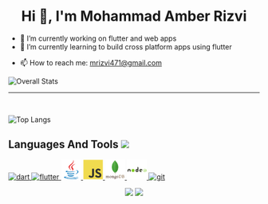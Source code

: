
<h1 align="center">Hi 👋, I'm Mohammad Amber Rizvi</h1>


<!--
**marizvi/marizvi** is a ✨ _special_ ✨ repository because its `README.md` (this file) appears on your GitHub profile.

Here are some ideas to get you started:
-->

- 🔭 I’m currently working on flutter and web apps
- 🌱 I’m currently learning to build cross platform apps using flutter
<!-- - 👯 I’m looking to collaborate on ... -->
<!-- - 🤔 I’m looking for help with ... -->
<!-- - 💬 Ask me about ... -->
- 📫 How to reach me: mrizvi471@gmail.com
<!-- - 😄 Pronouns: ... -->
<!-- - ⚡ Fun fact: ... -->
![Overall Stats](https://github-readme-stats.vercel.app/api?username=marizvi&count_private=true&show_icons=true&hide=contribs&theme=react-dark)
<br>
<hr>
<br>

![Top Langs](https://github-readme-stats.vercel.app/api/top-langs/?username=marizvi&layout=compact&hide=html&theme=react-dark)


<h2> Languages And Tools <img src = "https://media2.giphy.com/media/QssGEmpkyEOhBCb7e1/giphy.gif?cid=ecf05e47a0n3gi1bfqntqmob8g9aid1oyj2wr3ds3mg700bl&rid=giphy.gif" width = 32px> </h2>

<p align="left"> <a href="https://github.com/marizvi?tab=repositories&q=&type=&language=dart&sort=" target="_blank"> <img src="https://www.vectorlogo.zone/logos/dartlang/dartlang-icon.svg" alt="dart" width="40" height="40"/> </a> <a href="https://github.com/marizvi?tab=repositories&q=&type=&language=dart&sort="> <img src="https://www.vectorlogo.zone/logos/flutterio/flutterio-icon.svg" alt="flutter" width="40" height="40"/> </a> <a href="https://github.com/marizvi?tab=repositories&q=&type=&language=java&sort=" target="_blank" rel="noreferrer"> <img src="https://raw.githubusercontent.com/devicons/devicon/master/icons/java/java-original.svg" alt="java" width="40" height="40"/> </a> <a href="https://github.com/marizvi?tab=repositories&q=&type=&language=JavaScript&sort="" target="_blank" rel="noreferrer"> <img src="https://raw.githubusercontent.com/devicons/devicon/master/icons/javascript/javascript-original.svg" alt="javascript" width="40" height="40"/> </a> <a href="https://www.mongodb.com/" target="_blank" rel="noreferrer"> <img src="https://raw.githubusercontent.com/devicons/devicon/master/icons/mongodb/mongodb-original-wordmark.svg" alt="mongodb" width="40" height="40"/> </a> <a href="https://nodejs.org" target="_blank" rel="noreferrer"> <img src="https://raw.githubusercontent.com/devicons/devicon/master/icons/nodejs/nodejs-original-wordmark.svg" alt="nodejs" width="40" height="40"/> </a> 
  <a href="https://git-scm.com/" target="_blank" rel="noreferrer"> <img src="https://www.vectorlogo.zone/logos/git-scm/git-scm-icon.svg" alt="git" width="40" height="40"/> </a></p>

  
  <p align="center">
  <img src = "https://activity-graph.herokuapp.com/graph?username=marizvi&theme=react-dark&hide_border=true&area=true" width = 800>
  <img src = "https://github-readme-streak-stats.herokuapp.com?user=marizvi&theme=dark&hide_border=true" width = 400>
  
 </p>
